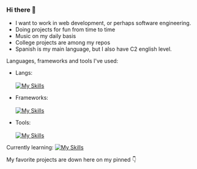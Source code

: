 ### Hi there 👋

+ I want to work in web development, or perhaps software engineering.
+ Doing projects for fun from time to time
+ Music on my daily basis
+ College projects are among my repos
+ Spanish is my main language, but I also have C2 english level.

Languages, frameworks and tools I've used:</br>
+ Langs:\
    \
    [![My Skills](https://skillicons.dev/icons?i=py,c,java,js,ts,css,html,md)](https://skillicons.dev)
+ Frameworks:\
    \
    [![My Skills](https://skillicons.dev/icons?i=bootstrap,express,vue)](https://skillicons.dev)
    
+ Tools:\
    \
    [![My Skills](https://skillicons.dev/icons?i=vscode,github,mysql,postgres,vercel,mongodb)](https://skillicons.dev)

Currently learning:
[![My Skills](https://skillicons.dev/icons?i=androidstudio,kotlin)](https://skillicons.dev)
    

My favorite projects are down here on my pinned 👇
